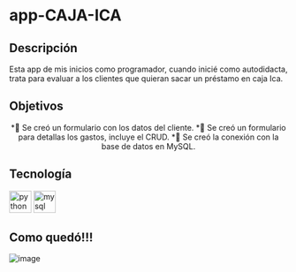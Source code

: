 # app-CAJA-ICA
## Descripción
Esta app de mis inicios como programador, cuando inicié como autodidacta, trata para evaluar a los clientes que quieran sacar un préstamo en caja Ica.

## Objetivos
<div align="center">

*🎯 Se creó un formulario con los datos del cliente.
*🎯 Se creó un formulario para detallas los gastos, incluye el CRUD.
*🎯 Se creó la conexión con la base de datos en MySQL.
  </div>


## Tecnología
<div align="left">
<img src="https://cdn.jsdelivr.net/gh/devicons/devicon/icons/python/python-original.svg" height="40" alt="python logo"  />
<img src="https://cdn.jsdelivr.net/gh/devicons/devicon/icons/mysql/mysql-original.svg" height="40" alt="mysql logo"  />
</div>

## Como quedó!!!

![image](https://github.com/ETorresSacha/app-CAJA-ICA/assets/122553836/45138e00-b0a7-4b33-9e25-b79350982225)









